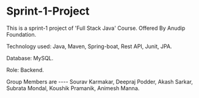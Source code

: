 # Sprint-1-Project
This is a sprint-1 project of 'Full Stack Java' Course. 
Offered By Anudip Foundation.

Technology used: Java, Maven, Spring-boat, Rest API, Junit, JPA.

Database: MySQL.

Role: Backend.

Group Members are ----  Sourav Karmakar,  Deepraj Podder,  Akash Sarkar,  Subrata Mondal,  Koushik Pramanik,  Animesh Manna.
